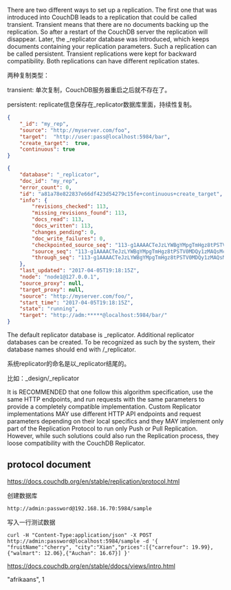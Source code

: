 There are two different ways to set up a replication. The first one that was introduced into CouchDB leads to a replication that could be called transient. Transient means that there are no documents backing up the replication. So after a restart of the CouchDB server the replication will disappear. Later, the _replicator database was introduced, which keeps documents containing your replication parameters. Such a replication can be called persistent. Transient replications were kept for backward compatibility. Both replications can have different replication states.

两种复制类型：

transient:
单次复制，CouchDB服务器重启之后就不存在了。

persistent:
replicate信息保存在_replicator数据库里面，持续性复制。



```json
{
    "_id": "my_rep",
    "source": "http://myserver.com/foo",
    "target":  "http://user:pass@localhost:5984/bar",
    "create_target":  true,
    "continuous": true
}
```


```json
{
    "database": "_replicator",
    "doc_id": "my_rep",
    "error_count": 0,
    "id": "a81a78e822837e66df423d54279c15fe+continuous+create_target",
    "info": {
        "revisions_checked": 113,
        "missing_revisions_found": 113,
        "docs_read": 113,
        "docs_written": 113,
        "changes_pending": 0,
        "doc_write_failures": 0,
        "checkpointed_source_seq": "113-g1AAAACTeJzLYWBgYMpgTmHgz8tPSTV0MDQy1zMAQsMckEQiQ1L9____szKYE01ygQLsZsYGqcamiZjKcRqRxwIkGRqA1H-oSbZgk1KMLCzTDE0wdWUBAF6HJIQ",
        "source_seq": "113-g1AAAACTeJzLYWBgYMpgTmHgz8tPSTV0MDQy1zMAQsMckEQiQ1L9____szKYE01ygQLsZsYGqcamiZjKcRqRxwIkGRqA1H-oSbZgk1KMLCzTDE0wdWUBAF6HJIQ",
        "through_seq": "113-g1AAAACTeJzLYWBgYMpgTmHgz8tPSTV0MDQy1zMAQsMckEQiQ1L9____szKYE01ygQLsZsYGqcamiZjKcRqRxwIkGRqA1H-oSbZgk1KMLCzTDE0wdWUBAF6HJIQ"
    },
    "last_updated": "2017-04-05T19:18:15Z",
    "node": "node1@127.0.0.1",
    "source_proxy": null,
    "target_proxy": null,
    "source": "http://myserver.com/foo/",
    "start_time": "2017-04-05T19:18:15Z",
    "state": "running",
    "target": "http://adm:*****@localhost:5984/bar/"
}
```


The default replicator database is _replicator. Additional replicator databases can be created. To be recognized as such by the system, their database names should end with /_replicator.

系统replicator的命名是以_replicator结尾的。

比如：_design/_replicator

It is RECOMMENDED that one follow this algorithm specification, use the same HTTP endpoints, and run requests with the same parameters to provide a completely compatible implementation. Custom Replicator implementations MAY use different HTTP API endpoints and request parameters depending on their local specifics and they MAY implement only part of the Replication Protocol to run only Push or Pull Replication. However, while such solutions could also run the Replication process, they loose compatibility with the CouchDB Replicator.


## protocol document

https://docs.couchdb.org/en/stable/replication/protocol.html


创建数据库
```shell script
http://admin:password@192.168.16.70:5984/sample
```

写入一行测试数据

```shell script
curl -H "Content-Type:application/json" -X POST http://admin:password@localhost:5984/sample -d '{ "fruitName":"cherry", "city":"Xian","prices":[{"carrefour": 19.99},{"walmart": 12.06},{"Auchan": 16.67}] }'
```


https://docs.couchdb.org/en/stable/ddocs/views/intro.html

"afrikaans", 1

